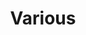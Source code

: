 ---
title: Various
eleventyNavigation:
  parent: data
  key: data-various
  title: Various
  order: 40
---